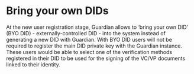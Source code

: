 # Bring your own DIDs

At the new user registration stage, Guardian allows to ‘bring your own DID’ (BYO DID) - externally-controlled DID - into the system instead of generating a new DID with Guardian. With BYO DID users will not be required to register the main DID private key with the Guardian instance. These users would be able to select one of the verification methods registered in their DID to be used for the signing of the VC/VP documents linked to their identity.
